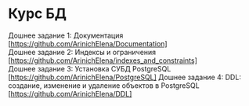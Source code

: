 # Курс БД
Дошнее задание 1: Документация [https://github.com/ArinichElena/Documentation]  
Дошнее задание 2: Индексы и ограничения [https://github.com/ArinichElena/indexes_and_constraints]  
Дошнее задание 3: Установка СУБД PostgreSQL [https://github.com/ArinichElena/PostgreSQL]
Дошнее задание 4: DDL: создание, изменение и удаление объектов в PostgreSQL [https://github.com/ArinichElena/DDL]
